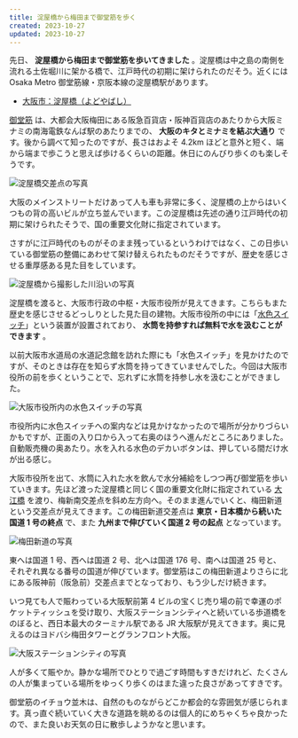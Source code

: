 ```yaml
---
title: 淀屋橋から梅田まで御堂筋を歩く
created: 2023-10-27
updated: 2023-10-27
---
```


先日、 **淀屋橋から梅田まで御堂筋を歩いてきました** 。淀屋橋は中之島の南側を流れる土佐堀川に架かる橋で、江戸時代の初期に架けられたのだそう。近くには Osaka Metro 御堂筋線・京阪本線の淀屋橋駅があります。

- [大阪市：淀屋橋（よどやばし）](https://www.city.osaka.lg.jp/kensetsu/page/0000493974.html)

[御堂筋](https://www.city.osaka.lg.jp/kensetsu/page/0000239168.html) は、大都会大阪梅田にある阪急百貨店・阪神百貨店のあたりから大阪ミナミの南海電鉄なんば駅のあたりまでの、 **大阪のキタとミナミを結ぶ大通り** です。後から調べて知ったのですが、長さはおよそ 4.2km ほどと意外と短く、端から端まで歩こうと思えば歩けるくらいの距離。休日にのんびり歩くのも楽しそうです。

![淀屋橋交差点の写真](6e41bcc1-076d-4cf0-65f5-de0206aeac00)

大阪のメインストリートだけあって人も車も非常に多く、淀屋橋の上からはいくつもの背の高いビルが立ち並んでいます。この淀屋橋は先述の通り江戸時代の初期に架けられたそうで、国の重要文化財に指定されています。

さすがに江戸時代のものがそのまま残っているというわけではなく、この日歩いている御堂筋の整備にあわせて架け替えられたものだそうですが、歴史を感じさせる重厚感ある見た目をしています。

![淀屋橋から撮影した川沿いの写真](f76cbcf2-1207-440f-685c-837e6886d100)

淀屋橋を渡ると、大阪市行政の中枢・大阪市役所が見えてきます。こちらもまた歴史を感じさせるどっしりとした見た目の建物。大阪市役所の中には「[水色スイッチ](https://www.city.osaka.lg.jp/suido/page/0000532231.html)」という装置が設置されており、 **水筒を持参すれば無料で水を汲むことができます** 。

以前大阪市水道局の水道記念館を訪れた際にも「水色スイッチ」を見かけたのですが、そのときは存在を知らず水筒を持ってきていませんでした。今回は大阪市役所の前を歩くということで、忘れずに水筒を持参し水を汲むことができました。

![大阪市役所内の水色スイッチの写真](d4345499-d92e-448e-e871-24e1b8f9fd00)

市役所内に水色スイッチへの案内などは見かけなかったので場所が分かりづらいかもですが、正面の入り口から入って右奥のほうへ進んだところにありました。自動販売機の奥あたり。水を入れる水色のデカいボタンは、押している間だけ水が出る感じ。

大阪市役所を出て、水筒に入れた水を飲んで水分補給をしつつ再び御堂筋を歩いていきます。先ほど渡った淀屋橋と同じく国の重要文化財に指定されている [大江橋](https://www.city.osaka.lg.jp/kensetsu/page/0000493567.html) を渡り、梅新南交差点を斜め左方向へ。そのまま進んでいくと、梅田新道という交差点が見えてきます。この梅田新道交差点は **東京・日本橋から続いた国道 1 号の終点** で、また **九州まで伸びていく国道 2 号の起点** となっています。

![梅田新道の写真](b2222b75-5623-4113-6d95-a31d12b8c700)

東へは国道 1 号、西へは国道 2 号、北へは国道 176 号、南へは国道 25 号と、それぞれ異なる番号の国道が伸びています。御堂筋はこの梅田新道よりさらに北にある阪神前（阪急前）交差点までとなっており、もう少しだけ続きます。

いつ見ても人で賑わっている大阪駅前第 4 ビルの宝くじ売り場の前で幸運のポケットティッシュを受け取り、大阪ステーションシティへと続いている歩道橋をのぼると、西日本最大のターミナル駅である JR 大阪駅が見えてきます。奥に見えるのはヨドバシ梅田タワーとグランフロント大阪。

![大阪ステーションシティの写真](12daaaf9-eb73-42c0-f33f-53a978c1cc00)

人が多くて賑やか。静かな場所でひとりで過ごす時間もすきだけれど、たくさんの人が集まっている場所をゆっくり歩くのはまた違った良さがあってすきです。

御堂筋のイチョウ並木は、自然のものながらどこか都会的な雰囲気が感じられます。真っ直ぐ続いていく大きな道路を眺めるのは個人的にめちゃくちゃ良かったので、また良いお天気の日に散歩しようかなと思います。
